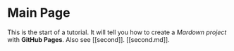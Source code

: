 # Main Page
This is the start of a tutorial. It will tell you how to create a *Mardown project* with **GitHub Pages**.
Also see [[second]]. [[second.md]].
